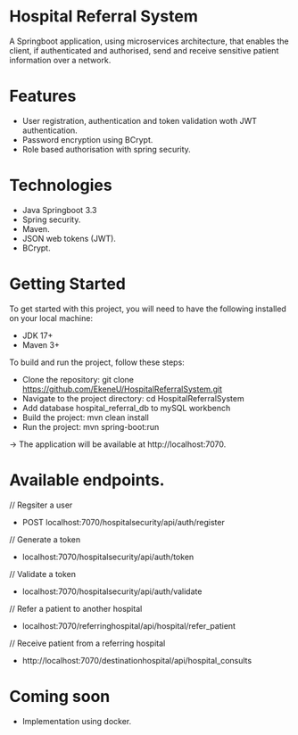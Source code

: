 # Hospital Referral System
A Springboot application, using microservices architecture, that enables the client, if authenticated and authorised, send and receive sensitive patient information over a network. 

# Features
* User registration, authentication and token validation woth JWT authentication.
* Password encryption using BCrypt.
* Role based authorisation with spring security.

# Technologies
* Java Springboot 3.3
* Spring security.
* Maven.
* JSON web tokens (JWT).
* BCrypt.

# Getting Started

 To get started with this project, you will need to have the following installed on your local machine:

   * JDK 17+
   * Maven 3+

To build and run the project, follow these steps:

   * Clone the repository: git clone https://github.com/EkeneU/HospitalReferralSystem.git
   * Navigate to the project directory: cd HospitalReferralSystem
   * Add database hospital_referral_db to mySQL workbench
   * Build the project: mvn clean install
   * Run the project: mvn spring-boot:run

-> The application will be available at http://localhost:7070.


# Available endpoints.


  // Regsiter a user
 * POST localhost:7070/hospitalsecurity/api/auth/register


  // Generate a token
 * localhost:7070/hospitalsecurity/api/auth/token


  // Validate a token
 * localhost:7070/hospitalsecurity/api/auth/validate


  // Refer a patient to another hospital
 * localhost:7070/referringhospital/api/hospital/refer_patient


  // Receive patient from a referring hospital
 * http://localhost:7070/destinationhospital/api/hospital_consults

# Coming soon
* Implementation using docker.
